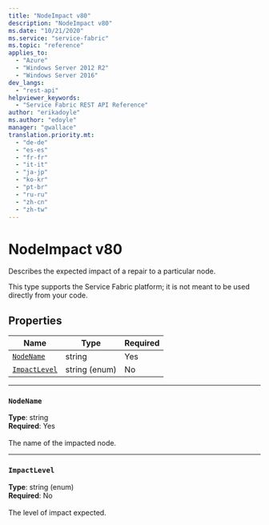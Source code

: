 ```yaml
---
title: "NodeImpact v80"
description: "NodeImpact v80"
ms.date: "10/21/2020"
ms.service: "service-fabric"
ms.topic: "reference"
applies_to: 
  - "Azure"
  - "Windows Server 2012 R2"
  - "Windows Server 2016"
dev_langs: 
  - "rest-api"
helpviewer_keywords: 
  - "Service Fabric REST API Reference"
author: "erikadoyle"
ms.author: "edoyle"
manager: "gwallace"
translation.priority.mt: 
  - "de-de"
  - "es-es"
  - "fr-fr"
  - "it-it"
  - "ja-jp"
  - "ko-kr"
  - "pt-br"
  - "ru-ru"
  - "zh-cn"
  - "zh-tw"
---
```

# NodeImpact v80

Describes the expected impact of a repair to a particular node.

This type supports the Service Fabric platform; it is not meant to be used directly from your code.


## Properties
| Name | Type | Required |
| --- | --- | --- |
| [`NodeName`](#nodename) | string | Yes |
| [`ImpactLevel`](#impactlevel) | string (enum) | No |

____
### `NodeName`
__Type__: string <br/>
__Required__: Yes<br/>
<br/>
The name of the impacted node.

____
### `ImpactLevel`
__Type__: string (enum) <br/>
__Required__: No<br/>
<br/>
The level of impact expected.



